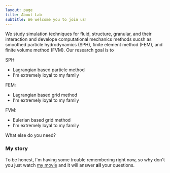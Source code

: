 ```yaml
---
layout: page
title: About Lab
subtitle: We welcome you to join us!
---
```


We study simulation techniques for fluid, structure, granular, and their interaction and develope computational mechanics methods 
sucsh as smoothed particle hydrodynamics (SPH), finite element method (FEM), and finite volume method (FVM). Our research goal is to

SPH:
- Lagrangian based particle method
- I'm extremely loyal to my family


FEM:
- Lagrangian based grid method
- I'm extremely loyal to my family


FVM:
- Eulerian based grid method
- I'm extremely loyal to my family

What else do you need?

### My story

To be honest, I'm having some trouble remembering right now, so why don't you just watch [my movie](https://en.wikipedia.org/wiki/The_Princess_Bride_%28film%29) and it will answer **all** your questions.
